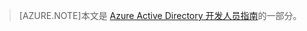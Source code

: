 > [AZURE.NOTE]本文是 [Azure Active Directory 开发人员指南](/documentation/articles/active-directory-developers-guide)的一部分。

<!---HONumber=79-->